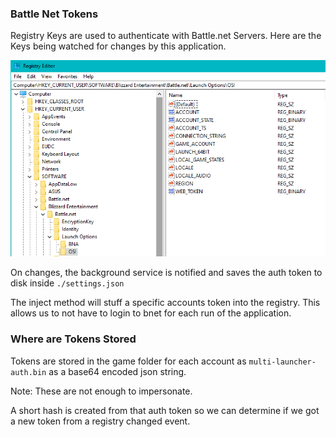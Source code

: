 ### Battle Net Tokens
Registry Keys are used to authenticate with Battle.net Servers. Here are the Keys being watched for changes by this application.


![Example](../assets/reg-keys.png)


On changes, the background service is notified and saves the auth token to disk inside `./settings.json`

The inject method will stuff a specific accounts token into the registry. This allows us to not have to login to bnet for each run of the application.


### Where are Tokens Stored
Tokens are stored in the game folder for each account as `multi-launcher-auth.bin` as a base64 encoded json string.

Note: These are not enough to impersonate.

A short hash is created from that auth token so we can determine if we got a new token from a registry changed event.